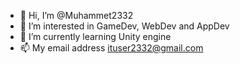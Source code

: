 - 👋 Hi, I’m @Muhammet2332
- 👀 I’m interested in GameDev, WebDev and AppDev
- 🌱 I’m currently learning Unity engine
- 📫 My email address ituser2332@gmail.com

<!---
Muhammet2332/Muhammet2332 is a ✨ special ✨ repository because its `README.md` (this file) appears on your GitHub profile.
You can click the Preview link to take a look at your changes.
--->
